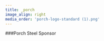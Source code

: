 ```yaml
---
title: _porch
image_align: right
media_order: 'porch-logo-standard (1).png'
---
```


###Porch
Steel Sponsor